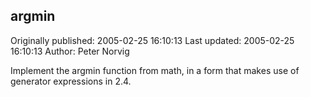 ## argmin 
Originally published: 2005-02-25 16:10:13 
Last updated: 2005-02-25 16:10:13 
Author: Peter Norvig 
 
Implement the argmin function from math, in a form that makes use of generator expressions in 2.4.